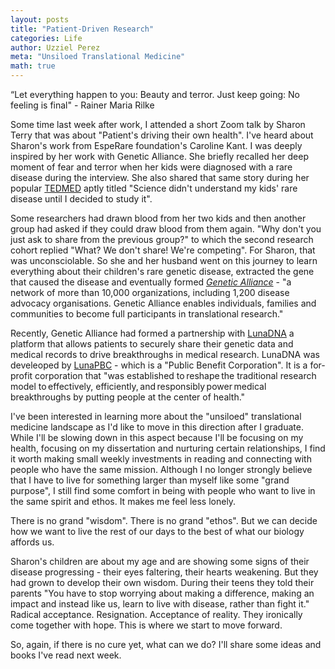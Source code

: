 ```yaml
---
layout: posts
title: "Patient-Driven Research"
categories: Life
author: Uzziel Perez
meta: "Unsiloed Translational Medicine"
math: true
---
```


“Let everything happen to you: Beauty and terror. Just keep going: No feeling is final" - Rainer Maria Rilke

Some time last week after work, I attended a short Zoom talk by Sharon Terry that was about "Patient's driving their own health". I've heard about Sharon's work from EspeRare foundation's Caroline Kant. I was deeply inspired by her work with Genetic Alliance. She briefly recalled her deep moment of fear and terror when her kids were diagnosed with a rare disease during the interview. She also shared that same story during her popular [TEDMED](talk) aptly titled "Science didn't understand my kids' rare disease until I decided to study it".

Some researchers had drawn blood from her two kids and then another group had asked if they could draw blood from them again. "Why don't you just ask to share from the previous group?" to which the second research cohort replied "What? We don't share! We're competing". For Sharon, that was unconsciolable. So she and her husband went on this journey to learn everything about their children's rare genetic disease, extracted the gene that caused the disease and eventually formed *[Genetic Alliance](https://esperare.org/en/sharon-terry)* - "a network of more than 10,000 organizations, including 1,200 disease advocacy organisations. Genetic Alliance enables individuals, families and communities to become full participants in translational research."

Recently, Genetic Alliance had formed a partnership with [LunaDNA](https://www.lunadna.com/) a platform that allows patients to securely share their genetic data and medical records to drive breakthroughs in medical research. LunaDNA was develeoped by [LunaPBC](https://www.crunchbase.com/organization/lunapbc) - which is a "Public Benefit Corporation". It is a for-profit corporation that "was established to reshape the traditional research model to effectively, efficiently, and responsibly power medical breakthroughs by putting people at the center of health."

I've been interested in learning more about the "unsiloed" translational medicine landscape as I'd like to move in this direction after I graduate. While I'll be slowing down in this aspect because I'll be focusing on my health, focusing on my dissertation and nurturing certain relationships, I find it worth making small weekly investments in reading and connecting with people who have the same mission. Although I no longer strongly believe that I have to live for something larger than myself like some "grand purpose", I still find some comfort in being with people who want to live in the same spirit and ethos. It makes me feel less lonely.

There is no grand "wisdom". There is no grand "ethos". But we can decide how we want to live the rest of our days to the best of what our biology affords us.

Sharon's children are about my age and are showing some signs of their disease progressing - their eyes faltering, their hearts weakening. But they had grown to develop their own wisdom. During their teens they told their parents "You have to stop worrying about making a difference, making an impact and instead like us, learn to live with disease, rather than fight it." Radical acceptance. Resignation. Acceptance of reality. They ironically come together with hope. This is where we start to move forward.

So, again, if there is no cure yet, what can we do? I'll share some ideas and books I've read next week. 

